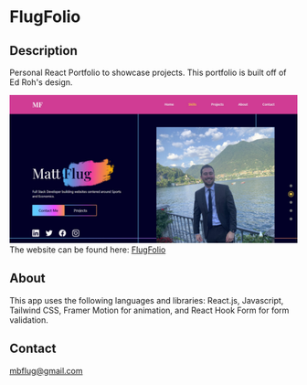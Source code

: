 # FlugFolio

## Description

Personal React Portfolio to showcase projects. This portfolio is built off of Ed Roh's design.

![alt text](./src/assets/picjpg.jpg)
The website can be found here: <a href="https://flug-folio-qeweijwcc-mattflug.vercel.app/" target="_blank">FlugFolio</a>

## About

This app uses the following languages and libraries: React.js, Javascript, Tailwind CSS, Framer Motion for animation, and React Hook Form for form validation.

## Contact

mbflug@gmail.com
